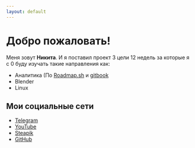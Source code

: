 ```yaml
---
layout: default
---
```


# Добро пожаловать!

Меня зовут **Никита**. И я поставил проект 3 цели 12 недель за которые я с 0 буду изучать такие направления как: 

- Аналитика (По [Roadmap.sh](https://roadmap.sh/data-analyst) и [gitbook](https://rema.gitbook.io/it-business-system-analyst/?ref=vc.ru)  
- Blender
- Linux 

## Мои социальные сети

- [Telegram](https://t.me/Nikodkin_TG)
- [YouTube](https://www.youtube.com/@Nikodkin)
- [Steapik](https://stepik.org/users/1093001498/profile)
- [GitHub](https://github.com/nikodkin-git)
